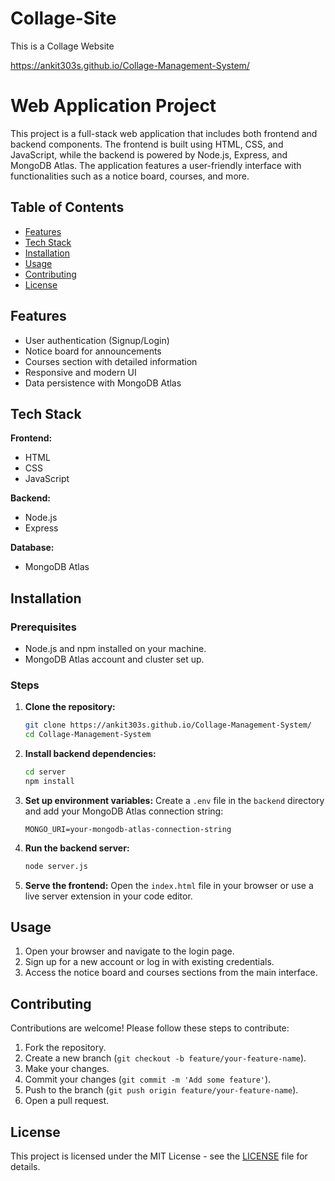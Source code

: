 # Collage-Site
This is a Collage Website

https://ankit303s.github.io/Collage-Management-System/

# Web Application Project

This project is a full-stack web application that includes both frontend and backend components. The frontend is built using HTML, CSS, and JavaScript, while the backend is powered by Node.js, Express, and MongoDB Atlas. The application features a user-friendly interface with functionalities such as a notice board, courses, and more.

## Table of Contents

- [Features](#features)
- [Tech Stack](#tech-stack)
- [Installation](#installation)
- [Usage](#usage)
- [Contributing](#contributing)
- [License](#license)

## Features

- User authentication (Signup/Login)
- Notice board for announcements
- Courses section with detailed information
- Responsive and modern UI
- Data persistence with MongoDB Atlas

## Tech Stack

**Frontend:**
- HTML
- CSS
- JavaScript

**Backend:**
- Node.js
- Express

**Database:**
- MongoDB Atlas

## Installation

### Prerequisites

- Node.js and npm installed on your machine.
- MongoDB Atlas account and cluster set up.

### Steps

1. **Clone the repository:**
    ```bash
    git clone https://ankit303s.github.io/Collage-Management-System/
    cd Collage-Management-System
    ```

2. **Install backend dependencies:**
    ```bash
    cd server
    npm install
    ```

3. **Set up environment variables:**
    Create a `.env` file in the `backend` directory and add your MongoDB Atlas connection string:
    ```env
    MONGO_URI=your-mongodb-atlas-connection-string
    ```

4. **Run the backend server:**
    ```bash
    node server.js
    ```

5. **Serve the frontend:**
    Open the `index.html` file in your browser or use a live server extension in your code editor.

## Usage

1. Open your browser and navigate to the login page.
2. Sign up for a new account or log in with existing credentials.
3. Access the notice board and courses sections from the main interface.


## Contributing

Contributions are welcome! Please follow these steps to contribute:

1. Fork the repository.
2. Create a new branch (`git checkout -b feature/your-feature-name`).
3. Make your changes.
4. Commit your changes (`git commit -m 'Add some feature'`).
5. Push to the branch (`git push origin feature/your-feature-name`).
6. Open a pull request.

## License

This project is licensed under the MIT License - see the [LICENSE](LICENSE) file for details.



